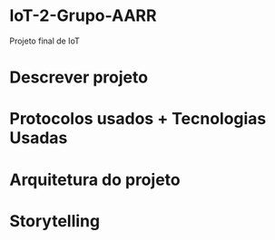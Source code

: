 # IoT-2-Grupo-AARR
Projeto final de IoT

# Descrever projeto
# Protocolos usados + Tecnologias Usadas
# Arquitetura do projeto
# Storytelling

